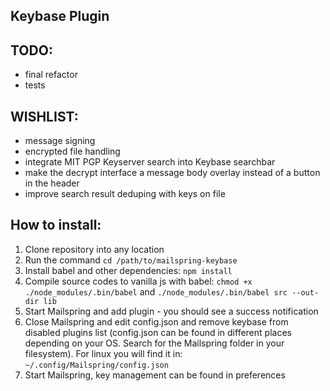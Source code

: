 ## Keybase Plugin

TODO:
-----
* final refactor
* tests

WISHLIST:
-----
* message signing
* encrypted file handling
* integrate MIT PGP Keyserver search into Keybase searchbar
* make the decrypt interface a message body overlay instead of a button in the header
* improve search result deduping with keys on file

How to install:
-----
1. Clone repository into any location
2. Run the command `cd /path/to/mailspring-keybase`
3. Install babel and other dependencies: `npm install`
4. Compile source codes to vanilla js with babel: `chmod +x ./node_modules/.bin/babel` and `./node_modules/.bin/babel src --out-dir lib`
3. Start Mailspring and add plugin - you should see a success notification
4. Close Mailspring and edit config.json and remove keybase from disabled plugins list (config.json can be found in different places depending on your OS. Search for the Mailspring folder in your filesystem). For linux you will find it in: `~/.config/Mailspring/config.json`
5. Start Mailspring, key management can be found in preferences
